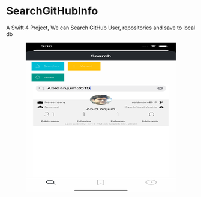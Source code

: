 # SearchGitHubInfo
A Swift 4 Project, We can Search GitHub User, repositories and save to local db
<div align="center">
    <img src="home.png" width="400px" height ="400px"</img> 
</div>
